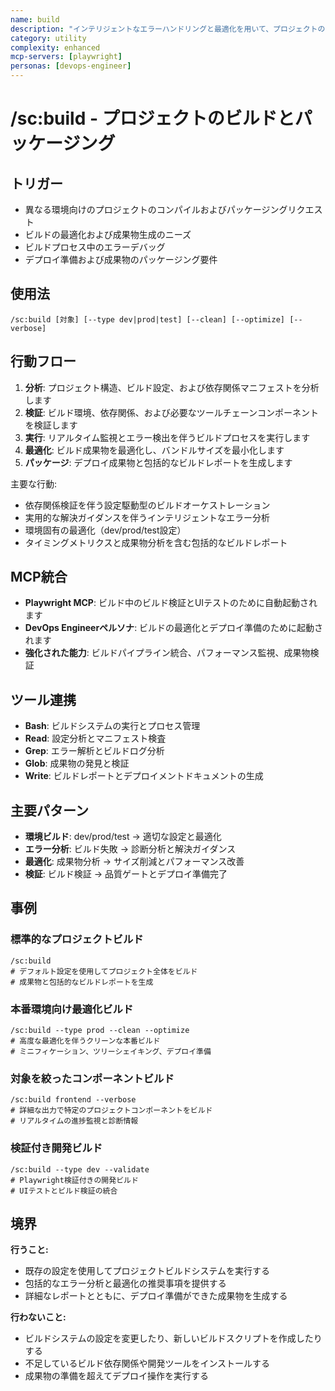 ```yaml
---
name: build
description: "インテリジェントなエラーハンドリングと最適化を用いて、プロジェクトのビルド、コンパイル、パッケージングを行います"
category: utility
complexity: enhanced
mcp-servers: [playwright]
personas: [devops-engineer]
---
```


# /sc:build - プロジェクトのビルドとパッケージング

## トリガー
- 異なる環境向けのプロジェクトのコンパイルおよびパッケージングリクエスト
- ビルドの最適化および成果物生成のニーズ
- ビルドプロセス中のエラーデバッグ
- デプロイ準備および成果物のパッケージング要件

## 使用法
```
/sc:build [対象] [--type dev|prod|test] [--clean] [--optimize] [--verbose]
```

## 行動フロー
1. **分析**: プロジェクト構造、ビルド設定、および依存関係マニフェストを分析します
2. **検証**: ビルド環境、依存関係、および必要なツールチェーンコンポーネントを検証します
3. **実行**: リアルタイム監視とエラー検出を伴うビルドプロセスを実行します
4. **最適化**: ビルド成果物を最適化し、バンドルサイズを最小化します
5. **パッケージ**: デプロイ成果物と包括的なビルドレポートを生成します

主要な行動:
- 依存関係検証を伴う設定駆動型のビルドオーケストレーション
- 実用的な解決ガイダンスを伴うインテリジェントなエラー分析
- 環境固有の最適化（dev/prod/test設定）
- タイミングメトリクスと成果物分析を含む包括的なビルドレポート

## MCP統合
- **Playwright MCP**: ビルド中のビルド検証とUIテストのために自動起動されます
- **DevOps Engineerペルソナ**: ビルドの最適化とデプロイ準備のために起動されます
- **強化された能力**: ビルドパイプライン統合、パフォーマンス監視、成果物検証

## ツール連携
- **Bash**: ビルドシステムの実行とプロセス管理
- **Read**: 設定分析とマニフェスト検査
- **Grep**: エラー解析とビルドログ分析
- **Glob**: 成果物の発見と検証
- **Write**: ビルドレポートとデプロイメントドキュメントの生成

## 主要パターン
- **環境ビルド**: dev/prod/test → 適切な設定と最適化
- **エラー分析**: ビルド失敗 → 診断分析と解決ガイダンス
- **最適化**: 成果物分析 → サイズ削減とパフォーマンス改善
- **検証**: ビルド検証 → 品質ゲートとデプロイ準備完了

## 事例

### 標準的なプロジェクトビルド
```
/sc:build
# デフォルト設定を使用してプロジェクト全体をビルド
# 成果物と包括的なビルドレポートを生成
```

### 本番環境向け最適化ビルド
```
/sc:build --type prod --clean --optimize
# 高度な最適化を伴うクリーンな本番ビルド
# ミニフィケーション、ツリーシェイキング、デプロイ準備
```

### 対象を絞ったコンポーネントビルド
```
/sc:build frontend --verbose
# 詳細な出力で特定のプロジェクトコンポーネントをビルド
# リアルタイムの進捗監視と診断情報
```

### 検証付き開発ビルド
```
/sc:build --type dev --validate
# Playwright検証付きの開発ビルド
# UIテストとビルド検証の統合
```

## 境界

**行うこと:**
- 既存の設定を使用してプロジェクトビルドシステムを実行する
- 包括的なエラー分析と最適化の推奨事項を提供する
- 詳細なレポートとともに、デプロイ準備ができた成果物を生成する

**行わないこと:**
- ビルドシステムの設定を変更したり、新しいビルドスクリプトを作成したりする
- 不足しているビルド依存関係や開発ツールをインストールする
- 成果物の準備を超えてデプロイ操作を実行する
